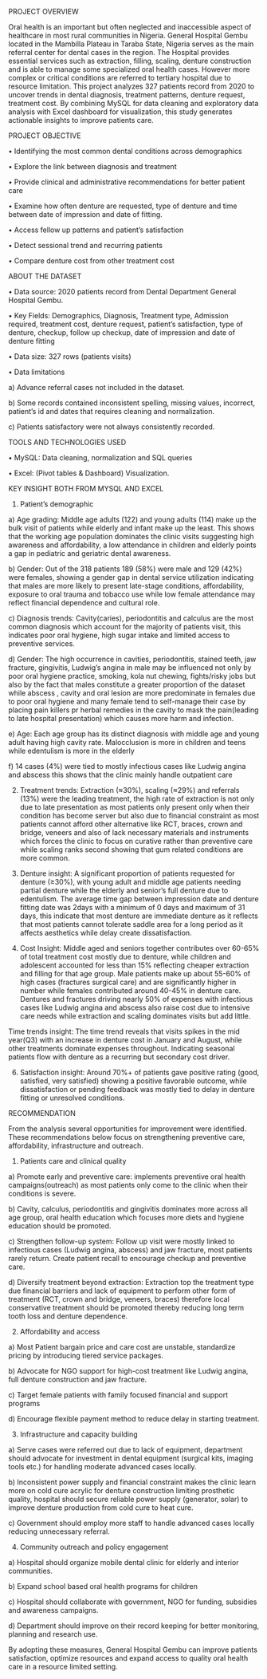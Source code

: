 PROJECT OVERVIEW			  																							

Oral health is an important but often neglected and inaccessible aspect of healthcare in most rural communities in Nigeria. General Hospital Gembu located in the Mambilla Plateau in Taraba State, Nigeria serves as the main referral center for dental cases in the region. The Hospital provides essential services such as extraction, filling, scaling, denture construction and is able to manage some specialized oral health cases. However more complex or critical conditions are referred to tertiary hospital due to resource limitation. This project analyzes 327 patients record from 2020 to uncover trends in dental diagnosis, treatment patterns, denture request, treatment cost. By combining MySQL for data cleaning and exploratory data analysis with Excel dashboard for visualization, this study generates actionable insights to improve patients care.  

PROJECT OBJECTIVE

•	Identifying the most common dental conditions across demographics

•	Explore the link between diagnosis and treatment

•	Provide clinical and administrative recommendations for better patient care

•	Examine how often denture are requested, type of denture and time between date of impression and date of fitting.

•	Access fellow up patterns and patient’s satisfaction

•	Detect sessional trend and recurring patients

•	Compare denture cost from other treatment cost

ABOUT THE DATASET

•	Data source: 2020 patients record from Dental Department General Hospital Gembu.

•	Key Fields: Demographics, Diagnosis, Treatment type, Admission required, treatment cost, denture request, patient’s satisfaction, type of denture, checkup, follow up checkup, date of    impression and date of denture fitting

•	Data size: 327 rows (patients visits)

•	Data limitations

a)	Advance referral cases not included in the dataset.

b)	Some records contained inconsistent spelling, missing values, incorrect, patient’s id and dates that requires cleaning and normalization.

c)	Patients satisfactory were not always consistently recorded.

 TOOLS AND TECHNOLOGIES USED
 
•	MySQL: Data cleaning, normalization and SQL queries

•	Excel: (Pivot tables & Dashboard) Visualization.

KEY INSIGHT BOTH FROM MYSQL AND EXCEL

1) Patient’s demographic

a) Age grading: Middle age adults (122) and young adults (114) make up the bulk visit of patients while elderly and infant make up the least. This shows that the working age population dominates the clinic visits suggesting high awareness and affordability, a low attendance in children and elderly points a gap in pediatric and geriatric dental awareness. 

b) Gender: Out of the 318 patients 189 (58%) were male and 129 (42%) were females, showing a gender gap in dental service utilization indicating that males are more likely to present late-stage conditions, affordability, exposure to oral trauma and tobacco use while low female attendance may reflect financial dependence and cultural role.

c) Diagnosis trends: Cavity(caries), periodontitis and calculus are the most common diagnosis which account for the majority of patients visit, this indicates poor oral hygiene, high sugar intake and limited access to preventive services.

d) Gender: The high occurrence in cavities, periodontitis, stained teeth, jaw fracture, gingivitis, Ludwig’s angina in male may be influenced not only by poor oral hygiene practice, smoking, kola nut chewing, fights/risky jobs but also by the fact that males constitute a greater proportion of the dataset while abscess , cavity and oral lesion are more predominate in females due to poor oral hygiene and many female tend to self-manage their case by placing pain killers pr herbal remedies in the cavity to mask the pain(leading to late hospital presentation) which causes more harm and infection.

e) Age: Each age group has its distinct diagnosis with middle age and young adult having high cavity rate. Malocclusion is more in children and teens while edentulism is more in the elderly

f) 14 cases (4%) were tied to mostly infectious cases like Ludwig angina and abscess this shows that the clinic mainly handle outpatient care 

2) Treatment trends: Extraction (≈30%), scaling (≈29%) and referrals (13%) were the leading treatment, the high rate of extraction is not only due to late presentation as most patients only present only when their condition has become server but also due to financial constraint as most patients cannot afford other alternative like RCT, braces, crown and bridge, veneers  and also of lack necessary materials and instruments which forces the clinic to focus on curative rather than preventive care while scaling ranks second showing that gum related conditions are more common.

3) Denture insight: A significant proportion of patients requested for denture (≥30%), with young adult and middle age patients needing partial denture while the elderly and senior’s full denture due to edentulism. The average time gap between impression date and denture fitting date was 2days with a minimum of 0 days and maximum of 31 days, this indicate that most denture are immediate denture as it reflects that most patients cannot tolerate saddle area for a long period as it affects aesthetics while delay create dissatisfaction.

4) Cost Insight: Middle aged and seniors together contributes over 60-65% of total treatment cost mostly due to denture, while children and adolescent accounted for less than 15% reflecting cheaper extraction and filling for that age group. Male patients make up about 55-60% of high cases (fractures surgical care) and are significantly higher in number while females contributed around 40-45% in denture care. Dentures and fractures driving nearly 50% of expenses with infectious cases like Ludwig angina and abscess also raise cost due to intensive care needs while extraction and scaling dominates visits but add little.

Time trends insight: The time trend reveals that visits spikes in the mid year(Q3) with an increase in denture cost in January and August, while other treatments dominate expenses throughout.  Indicating seasonal patients flow with denture as a recurring but secondary cost driver.

6) Satisfaction insight: Around 70%+ of patients gave positive rating (good, satisfied, very satisfied) showing a positive favorable outcome, while dissatisfaction or pending feedback was mostly tied to delay in denture fitting or unresolved conditions.

RECOMMENDATION

From the analysis several opportunities for improvement were identified. These recommendations below focus on strengthening preventive care, affordability, infrastructure and outreach.

1.	Patients care and clinical quality
	
a)	Promote early and preventive care: implements preventive oral health campaigns(outreach) as most patients only come to the clinic when their conditions is severe.

b)	Cavity, calculus, periodontitis and gingivitis dominates more across all age group, oral health education which focuses more diets and hygiene education should be promoted.

c)	Strengthen follow-up system: Follow up visit were mostly linked to infectious cases (Ludwig angina, abscess) and jaw fracture, most patients rarely return. Create patient recall to encourage checkup and preventive care.

d)	Diversify treatment beyond extraction: Extraction top the treatment type due financial barriers and lack of equipment to perform other form of treatment (RCT, crown and bridge,     veneers, braces) therefore local conservative treatment should be promoted thereby reducing long term tooth loss and denture dependence.

2.	Affordability and access

a)	Most Patient bargain price and care cost are unstable, standardize pricing by introducing tiered service packages.

b)	Advocate for NGO support for high-cost treatment like Ludwig angina, full denture construction and jaw fracture.

c)	Target female patients with family focused financial and support programs

d)	Encourage flexible payment method to reduce delay in starting treatment.

3.	Infrastructure and capacity building

a)	Serve cases were referred out due to lack of equipment, department should advocate for investment in dental equipment (surgical kits, imaging tools etc.) for handling moderate advanced cases locally. 

b)	Inconsistent power supply and financial constraint makes the clinic learn more on cold cure acrylic for denture construction limiting prosthetic quality, hospital should secure reliable power supply (generator, solar) to improve denture production from cold cure to heat cure.

c)	Government should employ more staff to handle advanced cases locally reducing unnecessary referral.

4. Community outreach and policy engagement

a)	Hospital should organize mobile dental clinic for elderly and interior communities.

b)	Expand school based oral health programs for children 

c)	Hospital should collaborate with government, NGO for funding, subsidies and awareness campaigns.

d)	Department should improve on their record keeping for better monitoring, planning and research use.

By adopting these measures, General Hospital Gembu can improve patients satisfaction, optimize resources and expand access to quality oral health care in a resource limited setting.
